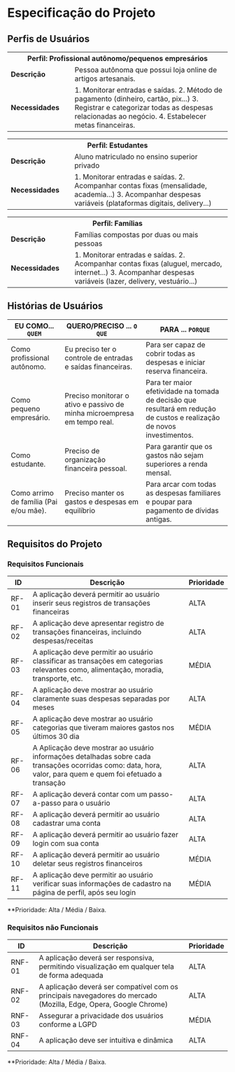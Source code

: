 # Especificação do Projeto

## Perfis de Usuários

<table>
 <tbody>
<tr align=center>
<th colspan="2">Perfil: Profissional autônomo/pequenos empresários  </th>
</tr>
<tr>
<td width="150px"><b>Descrição</b></td>
<td width="600px">  Pessoa autônoma que possui loja online de artigos artesanais.  </td>
</tr>
<tr>
<td><b>Necessidades</b></td>
<td>
1. Monitorar entradas e saídas. 
2. Método de pagamento (dinheiro, cartão, pix...) 
3. Registrar e categorizar todas as despesas relacionadas ao negócio. 
4. Estabelecer metas financeiras.
</td>
</tr>
 </tbody>
</table>

<table>
 <tbody>
<tr align=center>
<th colspan="2">Perfil: Estudantes </th>
</tr>
<tr>
<td width="150px"><b>Descrição</b></td>
<td width="600px"> Aluno matriculado no ensino superior privado </td>
</tr>
<tr>
<td><b>Necessidades</b></td>
<td>
1.	Monitorar entradas e saídas.
2.	Acompanhar contas fixas (mensalidade, academia...)
3.	Acompanhar despesas variáveis (plataformas digitais, delivery...)

</td>
</tr>
 </tbody>
</table>

<table>
 <tbody>
<tr align=center>
<th colspan="2">Perfil: Famílias  </th>
</tr>
<tr>
<td width="150px"><b>Descrição</b></td>
<td width="600px">  Famílias compostas por duas ou mais pessoas  </td>
</tr>
<tr>
<td><b>Necessidades</b></td>
<td>
1. Monitorar entradas e saídas. 
2. Acompanhar contas fixas (aluguel, mercado, internet...) 
3. Acompanhar despesas variáveis (lazer, delivery, vestuário...) 

</td>
</tr>
 </tbody>
</table>
 
 


## Histórias de Usuários



|EU COMO... `QUEM`   | QUERO/PRECISO ... `O QUE` |PARA ... `PORQUE`                 |
|--------------------|---------------------------|----------------------------------|
| Como profissional autônomo.|Eu preciso ter o controle de entradas e saídas financeiras.| Para ser capaz de cobrir todas as despesas e iniciar reserva financeira.         
| Como pequeno empresário.   |Preciso monitorar o ativo e passivo de minha microempresa em tempo real.| Para ter maior efetividade na tomada de decisão que resultará em redução de custos e realização de novos investimentos.                                            
| Como estudante.           |Preciso de organização financeira pessoal.|Para garantir que os gastos não sejam superiores a renda mensal.                               
| Como arrimo de família (Pai e/ou mãe).| Preciso manter os gastos e despesas em equilíbrio|Para arcar com todas as despesas familiares e poupar para pagamento de dívidas antigas.                           

## Requisitos do Projeto

### Requisitos Funcionais


|ID    | Descrição                | Prioridade |
|-------|---------------------------------|----|
| RF-01 |  A aplicação deverá permitir ao usuário inserir seus registros de transações financeiras                    | ALTA   | 
| RF-02 |  A aplicação deve apresentar registro de transações financeiras, incluindo despesas/receitas                    | ALTA   |
| RF-03 |  A aplicação deve permitir ao usuário classificar as transações em categorias relevantes como, alimentação, moradia, transporte, etc.                    | MÉDIA   |
| RF-04 |  A aplicação deve mostrar ao usuário claramente suas despesas separadas por meses                    | ALTA   |
| RF-05 |  A aplicação deve mostrar ao usuário categorias que tiveram maiores gastos nos últimos 30 dia                    | MÉDIA   |
| RF-06 |  A Aplicação deve mostrar ao usuário informações detalhadas sobre cada transações ocorridas como: data, hora, valor, para quem e quem foi efetuado a transação                    | ALTA   |
| RF-07 |  A aplicação deverá contar com um passo-a-passo para o usuário                    | ALTA   |
| RF-08 |  A aplicação deverá permitir ao usuário cadastrar uma conta                    | ALTA   |
| RF-09 |  A aplicação deverá permitir ao usuário fazer login com sua conta                    | ALTA   |
| RF-10 |  A aplicação deverá permitir ao usuário deletar seus registros financeiros                    | MÉDIA   |
| RF-11 |  A aplicação deve permitir ao usuário verificar suas informações de cadastro na página de perfil, após seu login                    | MÉDIA   |

**Prioridade: Alta / Média / Baixa. 

### Requisitos não Funcionais


|ID      | Descrição               |Prioridade |
|--------|-------------------------|----|
| RNF-01 |  A aplicação deverá ser responsiva, permitindo visualização em qualquer tela de forma adequada                    | ALTA   | 
| RNF-02    |  A aplicação deverá ser compatível com os principais navegadores do mercado (Mozilla, Edge, Opera, Google Chrome)                    | ALTA   | 
| RNF-03    |  Assegurar a privacidade dos usuários conforme a LGPD                    | MÉDIA   | 
| RNF-04    |  A aplicação deve ser intuitiva e dinâmica                    | ALTA   | 

**Prioridade: Alta / Média / Baixa. 

